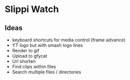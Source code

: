 # Slippi Watch

## Ideas

- keyboard shortcuts for media control (frame advance)
- YT logo but with smash logo lines
- Render to gif
- Upload to gfycat
- Url shorten
- Find clips within files
- Search multiple files / directories
